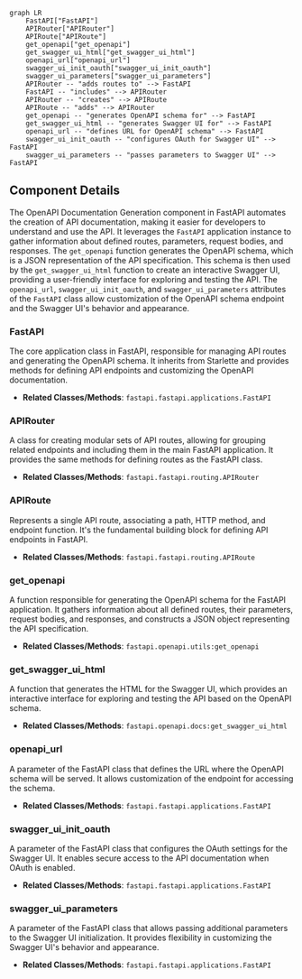 ```mermaid
graph LR
    FastAPI["FastAPI"]
    APIRouter["APIRouter"]
    APIRoute["APIRoute"]
    get_openapi["get_openapi"]
    get_swagger_ui_html["get_swagger_ui_html"]
    openapi_url["openapi_url"]
    swagger_ui_init_oauth["swagger_ui_init_oauth"]
    swagger_ui_parameters["swagger_ui_parameters"]
    APIRouter -- "adds routes to" --> FastAPI
    FastAPI -- "includes" --> APIRouter
    APIRouter -- "creates" --> APIRoute
    APIRoute -- "adds" --> APIRouter
    get_openapi -- "generates OpenAPI schema for" --> FastAPI
    get_swagger_ui_html -- "generates Swagger UI for" --> FastAPI
    openapi_url -- "defines URL for OpenAPI schema" --> FastAPI
    swagger_ui_init_oauth -- "configures OAuth for Swagger UI" --> FastAPI
    swagger_ui_parameters -- "passes parameters to Swagger UI" --> FastAPI
```

## Component Details

The OpenAPI Documentation Generation component in FastAPI automates the creation of API documentation, making it easier for developers to understand and use the API. It leverages the `FastAPI` application instance to gather information about defined routes, parameters, request bodies, and responses. The `get_openapi` function generates the OpenAPI schema, which is a JSON representation of the API specification. This schema is then used by the `get_swagger_ui_html` function to create an interactive Swagger UI, providing a user-friendly interface for exploring and testing the API. The `openapi_url`, `swagger_ui_init_oauth`, and `swagger_ui_parameters` attributes of the `FastAPI` class allow customization of the OpenAPI schema endpoint and the Swagger UI's behavior and appearance.

### FastAPI
The core application class in FastAPI, responsible for managing API routes and generating the OpenAPI schema. It inherits from Starlette and provides methods for defining API endpoints and customizing the OpenAPI documentation.
- **Related Classes/Methods**: `fastapi.fastapi.applications.FastAPI`

### APIRouter
A class for creating modular sets of API routes, allowing for grouping related endpoints and including them in the main FastAPI application. It provides the same methods for defining routes as the FastAPI class.
- **Related Classes/Methods**: `fastapi.fastapi.routing.APIRouter`

### APIRoute
Represents a single API route, associating a path, HTTP method, and endpoint function. It's the fundamental building block for defining API endpoints in FastAPI.
- **Related Classes/Methods**: `fastapi.fastapi.routing.APIRoute`

### get_openapi
A function responsible for generating the OpenAPI schema for the FastAPI application. It gathers information about all defined routes, their parameters, request bodies, and responses, and constructs a JSON object representing the API specification.
- **Related Classes/Methods**: `fastapi.openapi.utils:get_openapi`

### get_swagger_ui_html
A function that generates the HTML for the Swagger UI, which provides an interactive interface for exploring and testing the API based on the OpenAPI schema.
- **Related Classes/Methods**: `fastapi.openapi.docs:get_swagger_ui_html`

### openapi_url
A parameter of the FastAPI class that defines the URL where the OpenAPI schema will be served. It allows customization of the endpoint for accessing the schema.
- **Related Classes/Methods**: `fastapi.fastapi.applications.FastAPI`

### swagger_ui_init_oauth
A parameter of the FastAPI class that configures the OAuth settings for the Swagger UI. It enables secure access to the API documentation when OAuth is enabled.
- **Related Classes/Methods**: `fastapi.fastapi.applications.FastAPI`

### swagger_ui_parameters
A parameter of the FastAPI class that allows passing additional parameters to the Swagger UI initialization. It provides flexibility in customizing the Swagger UI's behavior and appearance.
- **Related Classes/Methods**: `fastapi.fastapi.applications.FastAPI`
